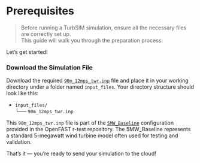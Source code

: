 # Prerequisites
> Before running a TurbSIM simulation, ensure all the necessary files are correctly set up.  
This guide will walk you through the preparation process.

Let’s get started!

### Download the Simulation File
Download the required [`90m_12mps_twr.inp`](https://github.com/OpenFAST/r-test/blob/v4.0.2/glue-codes/openfast/5MW_Baseline/Wind/90m_12mps_twr.inp) file and place it in your working directory under a folder named `input_files`. Your directory structure should look like this:

- `input_files/`  
  └── `90m_12mps_twr.inp`

This `90m_12mps_twr.inp` file is part of the [`5MW_Baseline`](https://github.com/OpenFAST/r-test/tree/v4.0.2/glue-codes/openfast/5MW_Baseline) configuration provided in the OpenFAST r-test repository. The 5MW_Baseline represents a standard 5-megawatt wind turbine model often used for testing and validation.



That’s it — you’re ready to send your simulation to the cloud!